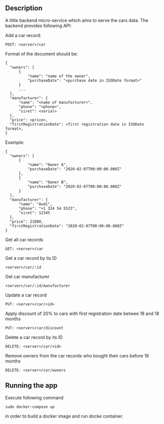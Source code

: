 


## Description

A little backend micro-service which aims to serve the cars data. The backend provides following API:


Add a car record:
```
POST: <server>/car
```
Format of the document should be:

```
{
  "owners": [
      {
          "name": "name of the owner",
          "purchaseDate": "<purchase date in ISODate format>"
      }
      ...
  ],
  "manufacturer": {
      "name": "<name of manufacturer>",
      "phone": "<phone>",
      "siret": <serial>
  },
  "price": <price>,
  "firstRegistrationDate": <first registration date in ISODate format>,
}
```

Example:


```
{
  "owners": [
      {
          "name": "Owner A",
          "purchaseDate": "2020-02-07T00:00:00.000Z"
      },
      {
          "name": "Owner B",
          "purchaseDate": "2020-02-07T00:00:00.000Z"
      }
  ],
  "manufacturer": {
      "name": "Audi",
      "phone": "+1 324 54 5523",
      "siret": 12345
  },
  "price": 21000,
  "firstRegistrationDate": "2020-02-07T00:00:00.000Z"
}
```

Get all car records
```
GET: <server>/car
```
Get a car record by its ID
```
<server>/car/:id
```
Get car manufacturer
```
<server>/car/:id/manufacturer
```
Update a car record
```
PUT: <server>/car/<id>
```
Apply discount of 20% to cars with first registration date betwee 18 and 18 months 
```
PUT: <server>/car/discount
```
Delete a car record by its ID
```
DELETE: <server>/car/<id>
```
Remove owners from the car records who bought their cars before 18 months
```
DELETE: <server>/car/owners
```

## Running the app

Execute following command
```
sudo docker-compose up
```
in order to build a docker image and run docke container.
